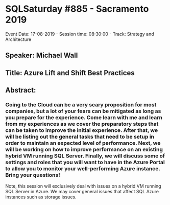 # SQLSaturday #885 - Sacramento 2019
Event Date: 17-08-2019 - Session time: 08:30:00 - Track: Strategy and Architecture
## Speaker: Michael Wall
## Title: Azure Lift and Shift Best Practices
## Abstract:
### Going to the Cloud can be a very scary proposition for most companies, but a lot of your fears can be mitigated as long as you prepare for the experience.  Come learn with me and learn from my experiences as we cover the preparatory steps that can be taken to improve the initial experience.  After that, we will be listing out the general tasks that need to be setup in order to maintain an expected level of performance.  Next, we will be working on how to improve performance on an existing hybrid VM running SQL Server.  Finally, we will discuss some of settings and roles that you will want to have in the Azure Portal to allow you to monitor your well-performing Azure instance.  Bring your questions!  

Note, this session will exclusively deal with issues on a hybrid VM running SQL Server in Azure.  We may cover general issues that affect SQL Azure instances such as storage issues.
